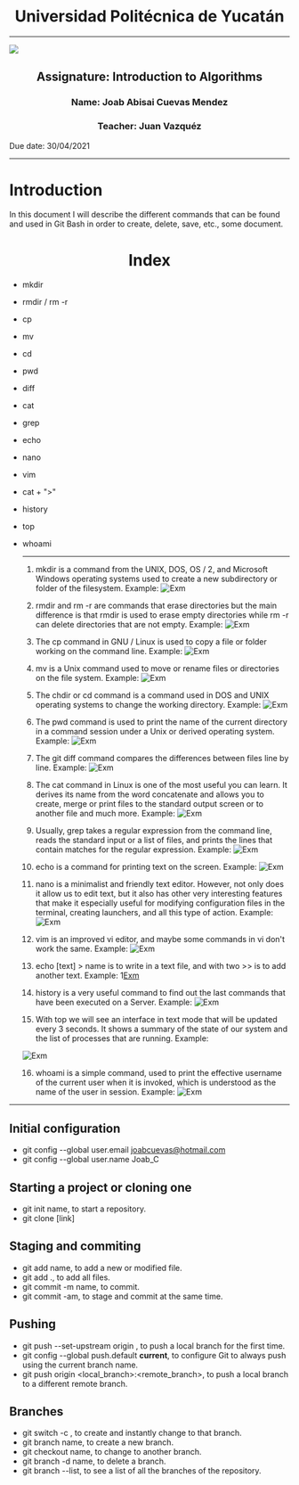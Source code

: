 <center>
    <h1>Universidad Politécnica de Yucatán</h1>
</center>

-----

<!-- 
Markdown
![ImageLink](https://static.wixstatic.com/media/e16f80_9c4ca79ed84340e0984c64712e35448c~mv2_d_3000_2100_s_2.png) 
-->

<!-- HTML -->
<img src="https://static.wixstatic.com/media/e16f80_9c4ca79ed84340e0984c64712e35448c~mv2_d_3000_2100_s_2.png"> 

<center>
<h2>Assignature: Introduction to Algorithms</h2>

<h3>Name: Joab Abisai Cuevas Mendez</h3>

<h3>Teacher: Juan Vazquéz</h3>
</center>


Due date: 30/04/2021

-----

# Introduction
In this document I will describe the different commands that can be found and used in Git Bash in order to create, delete, save, etc., some document.


<center>
    <h1>Index</h1>
</center>

* mkdir
* rmdir / rm -r
* cp
* mv
* cd
* pwd
* diff
* cat
* grep
* echo
* nano
* vim
* cat + ">"
* history
* top
* whoami
  
  ----

  1. mkdir is a command from the UNIX, DOS, OS / 2, and Microsoft Windows operating systems used to create a new subdirectory or folder of the filesystem.
   Example: 
   ![Exm](src/Images/mkdir.PNG)

  2. rmdir and rm -r are commands that erase directories but the main difference is that rmdir is used to erase empty directories while rm -r can delete directories that are not empty.
   Example:
   ![Exm](src/Images/rm-r.PNG)
  
  3. The cp command in GNU / Linux is used to copy a file or folder working on the command line.
   Example:
   ![Exm](src/Images/cp.PNG)
  
  4. mv is a Unix command used to move or rename files or directories on the file system.
   Example:
   ![Exm](src/Images/mv.PNG)

  5. The chdir or cd command is a command used in DOS and UNIX operating systems to change the working directory.
   Example:
   ![Exm](src/Images/cd.PNG)

  6. The pwd command is used to print the name of the current directory in a command session under a Unix or derived operating system.
    Example:
    ![Exm](src/Images/pwd.PNG)

  7. The git diff command compares the differences between files line by line.
   Example:
   ![Exm](src/Images/gitdiff.PNG)

  8. The cat command in Linux is one of the most useful you can learn. It derives its name from the word concatenate and allows you to create, merge or print files to the standard output screen or to another file and much more.
   Example:
   ![Exm](src/Images/cat.PNG)

  9. Usually, grep takes a regular expression from the command line, reads the standard input or a list of files, and prints the lines that contain matches for the regular expression.
   Example:
   ![Exm](src/Images/grep.PNG)

  10. echo is a command for printing text on the screen.
   Example:
   ![Exm](src/Images/echo.PNG)

  11. nano is a minimalist and friendly text editor. However, not only does it allow us to edit text, but it also has other very interesting features that make it especially useful for modifying configuration files in the terminal, creating launchers, and all this type of action.
   Example:
   ![Exm](src/Images/nano.PNG)

  12. vim is an improved vi editor, and maybe some commands in vi don't work the same.
   Example:
   ![Exm](src/Images/vim.PNG)

  13. echo [text] > name is to write in a text file, and with two >> is to add another text.
   Example:
   1[Exm](src/Images/cat2.PNG)

  14. history is a very useful command to find out the last commands that have been executed on a Server.
   Example:
   ![Exm](src/Images/history.PNG)

  15. With top we will see an interface in text mode that will be updated every 3 seconds. It shows a summary of the state of our system and the list of processes that are running.
   Example:

   ![Exm](https://i.imgur.com/gqva3.jpg)

  16. whoami is a simple command, used to print the effective username of the current user when it is invoked, which is understood as the name of the user in session.
   Example:
   ![Exm](src/Images/whoami.PNG)

 -----

 ## Initial configuration

 * git config --global user.email joabcuevas@hotmail.com
 * git config --global user.name Joab_C

## Starting a project or cloning one

* git init name, to start a repository.
* git clone [link]

## Staging and commiting

* git add name, to add a new or modified file.
* git add ., to add all files.
* git commit -m name, to commit.
* git commit -am, to stage and commit at the same time.

## Pushing

* git push --set-upstream origin <branch>, to push a local branch for the first time.
* git config --global push.default **current**, to configure Git to always push using the current branch name.
* git push origin <local_branch>:<remote_branch>, to push a local branch to a different remote branch.

## Branches 

* git switch -c <new-branch-name>, to create and instantly change to that branch.
* git branch name, to create a new branch.
* git checkout name, to change to another branch.
* git branch -d name, to delete a branch.
* git branch --list, to see a list of all the branches of the repository.
 

 

 